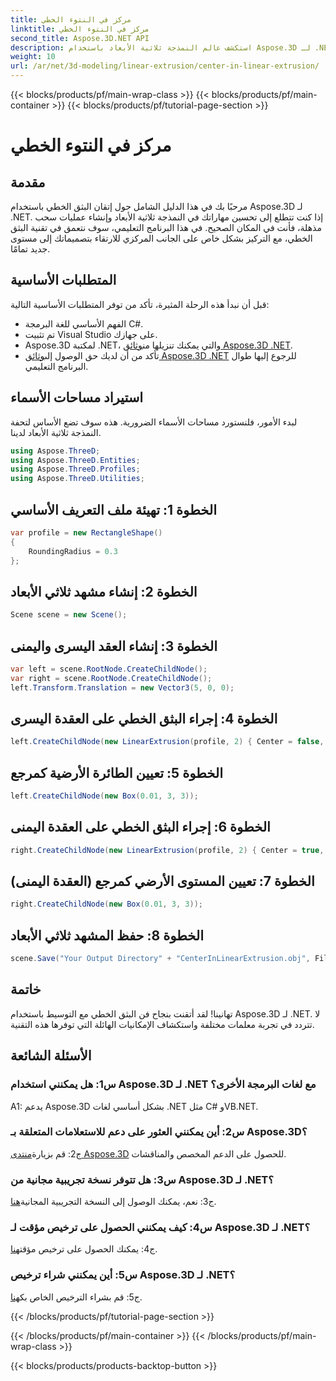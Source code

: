 ```yaml
---
title: مركز في النتوء الخطي
linktitle: مركز في النتوء الخطي
second_title: Aspose.3D.NET API
description: استكشف عالم النمذجة ثلاثية الأبعاد باستخدام Aspose.3D لـ .NET. تقنيات البثق الخطي المركزي، قم بإنشاء تصميمات مذهلة، وأطلق العنان لإبداعك.
weight: 10
url: /ar/net/3d-modeling/linear-extrusion/center-in-linear-extrusion/
---
```


{{< blocks/products/pf/main-wrap-class >}}
{{< blocks/products/pf/main-container >}}
{{< blocks/products/pf/tutorial-page-section >}}

# مركز في النتوء الخطي

## مقدمة

مرحبًا بك في هذا الدليل الشامل حول إتقان البثق الخطي باستخدام Aspose.3D لـ .NET. إذا كنت تتطلع إلى تحسين مهاراتك في النمذجة ثلاثية الأبعاد وإنشاء عمليات سحب مذهلة، فأنت في المكان الصحيح. في هذا البرنامج التعليمي، سوف نتعمق في تقنية البثق الخطي، مع التركيز بشكل خاص على الجانب المركزي للارتقاء بتصميماتك إلى مستوى جديد تمامًا.

## المتطلبات الأساسية

قبل أن نبدأ هذه الرحلة المثيرة، تأكد من توفر المتطلبات الأساسية التالية:

- الفهم الأساسي للغة البرمجة C#.
- تم تثبيت Visual Studio على جهازك.
-  Aspose.3D لمكتبة .NET، والتي يمكنك تنزيلها من[وثائق Aspose.3D .NET](https://reference.aspose.com/3d/net/).
-  تأكد من أن لديك حق الوصول إلى[وثائق Aspose.3D .NET](https://reference.aspose.com/3d/net/) للرجوع إليها طوال البرنامج التعليمي.

## استيراد مساحات الأسماء

لبدء الأمور، فلنستورد مساحات الأسماء الضرورية. هذه سوف تضع الأساس لتحفة النمذجة ثلاثية الأبعاد لدينا.

```csharp
using Aspose.ThreeD;
using Aspose.ThreeD.Entities;
using Aspose.ThreeD.Profiles;
using Aspose.ThreeD.Utilities;
```

## الخطوة 1: تهيئة ملف التعريف الأساسي

```csharp
var profile = new RectangleShape()
{
    RoundingRadius = 0.3
};
```

## الخطوة 2: إنشاء مشهد ثلاثي الأبعاد

```csharp
Scene scene = new Scene();
```

## الخطوة 3: إنشاء العقد اليسرى واليمنى

```csharp
var left = scene.RootNode.CreateChildNode();
var right = scene.RootNode.CreateChildNode();
left.Transform.Translation = new Vector3(5, 0, 0);
```

## الخطوة 4: إجراء البثق الخطي على العقدة اليسرى

```csharp
left.CreateChildNode(new LinearExtrusion(profile, 2) { Center = false, Slices = 3 });
```

## الخطوة 5: تعيين الطائرة الأرضية كمرجع

```csharp
left.CreateChildNode(new Box(0.01, 3, 3));
```

## الخطوة 6: إجراء البثق الخطي على العقدة اليمنى

```csharp
right.CreateChildNode(new LinearExtrusion(profile, 2) { Center = true, Slices = 3 });
```

## الخطوة 7: تعيين المستوى الأرضي كمرجع (العقدة اليمنى)

```csharp
right.CreateChildNode(new Box(0.01, 3, 3));
```

## الخطوة 8: حفظ المشهد ثلاثي الأبعاد

```csharp
scene.Save("Your Output Directory" + "CenterInLinearExtrusion.obj", FileFormat.WavefrontOBJ);
```

## خاتمة

تهانينا! لقد أتقنت بنجاح فن البثق الخطي مع التوسيط باستخدام Aspose.3D لـ .NET. لا تتردد في تجربة معلمات مختلفة واستكشاف الإمكانيات الهائلة التي توفرها هذه التقنية.

## الأسئلة الشائعة

### س1: هل يمكنني استخدام Aspose.3D لـ .NET مع لغات البرمجة الأخرى؟

A1: يدعم Aspose.3D بشكل أساسي لغات .NET مثل C# وVB.NET.

### س2: أين يمكنني العثور على دعم للاستعلامات المتعلقة بـ Aspose.3D؟

 ج2: قم بزيارة[منتدى Aspose.3D](https://forum.aspose.com/c/3d/18) للحصول على الدعم المخصص والمناقشات.

### س3: هل تتوفر نسخة تجريبية مجانية من Aspose.3D لـ .NET؟

 ج3: نعم، يمكنك الوصول إلى النسخة التجريبية المجانية[هنا](https://releases.aspose.com/).

### س4: كيف يمكنني الحصول على ترخيص مؤقت لـ Aspose.3D لـ .NET؟

 ج4: يمكنك الحصول على ترخيص مؤقت[هنا](https://purchase.aspose.com/temporary-license/).

### س5: أين يمكنني شراء ترخيص Aspose.3D لـ .NET؟

 ج5: قم بشراء الترخيص الخاص بك[هنا](https://purchase.aspose.com/buy).

{{< /blocks/products/pf/tutorial-page-section >}}

{{< /blocks/products/pf/main-container >}}
{{< /blocks/products/pf/main-wrap-class >}}

{{< blocks/products/products-backtop-button >}}
